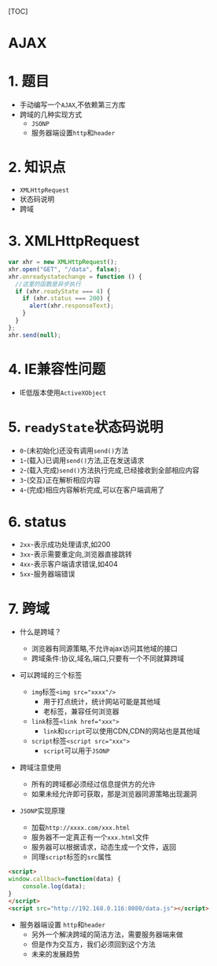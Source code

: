 [TOC]

# AJAX

# 1. 题目
+ 手动编写一个`AJAX`,不依赖第三方库
+ 跨域的几种实现方式
    + `JSONP`
    + 服务器端设置`http`和`header`

# 2. 知识点
+ `XMLHttpRequest`
+ 状态码说明
+ 跨域

# 3. XMLHttpRequest
```javascript
var xhr = new XMLHttpRequest();
xhr.open("GET", "/data", false);
xhr.onreadystatechange = function () {
  //这里的函数是异步执行
  if (xhr.readyState === 4) {
    if (xhr.status === 200) {
      alert(xhr.responseText);
    }
  }
};
xhr.send(null);
```

# 4. IE兼容性问题

+ IE低版本使用`ActiveXObject`

# 5. `readyState`状态码说明

+ `0`-(未初始化)还没有调用`send()`方法
+ `1`-(载入)已调用`send()`方法,正在发送请求
+ `2`-(载入完成)`send()`方法执行完成,已经接收到全部相应内容
+ `3`-(交互)正在解析相应内容
+ `4`-(完成)相应内容解析完成,可以在客户端调用了

# 6. status

+ `2xx`-表示成功处理请求,如200
+ `3xx`-表示需要重定向,浏览器直接跳转
+ `4xx`-表示客户端请求错误,如404
+ `5xx`-服务器端错误

# 7. 跨域
+ 什么是跨域？
    + 浏览器有同源策略,不允许ajax访问其他域的接口
    + 跨域条件:协议,域名,端口,只要有一个不同就算跨域

+ 可以跨域的三个标签
    + `img`标签`<img src="xxxx"/>`
        + 用于打点统计，统计网站可能是其他域
        + 老标签，兼容任何浏览器
    + `link`标签`<link href="xxx">`
        + `link`和`script`可以使用CDN,CDN的网站也是其他域
    + `script`标签`<script src="xxx">`
        + `script`可以用于`JSONP`

+ 跨域注意使用
    + 所有的跨域都必须经过信息提供方的允许
    + 如果未经允许即可获取，那是浏览器同源策略出现漏洞

+ `JSONP`实现原理
    + 加载`http://xxxx.com/xxx.html`
    + 服务器不一定真正有一个`xxx.html`文件
    + 服务器可以根据请求，动态生成一个文件，返回
    + 同理`script`标签的`src`属性

```html
<script>
window.callback=function(data) {
	console.log(data);
}
</script>
<script src="http://192.168.0.116:8080/data.js"></script>

```

+ 服务器端设置 `http`和`header`
    + 另外一个解决跨域的简洁方法，需要服务器端来做
    + 但是作为交互方，我们必须回到这个方法
    + 未来的发展趋势